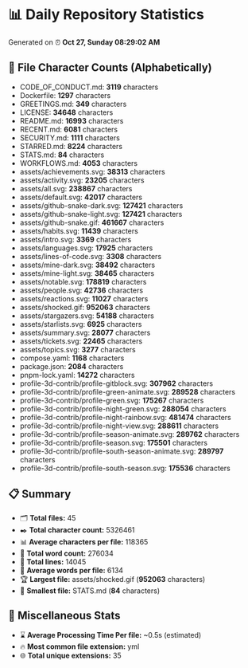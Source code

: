 # 📊 Daily Repository Statistics
Generated on ⏰ **Oct 27, Sunday 08:29:02 AM**

## 📂 File Character Counts (Alphabetically)
- CODE_OF_CONDUCT.md: **3119** characters
- Dockerfile: **1297** characters
- GREETINGS.md: **349** characters
- LICENSE: **34648** characters
- README.md: **16993** characters
- RECENT.md: **6081** characters
- SECURITY.md: **1111** characters
- STARRED.md: **8224** characters
- STATS.md: **84** characters
- WORKFLOWS.md: **4053** characters
- assets/achievements.svg: **38313** characters
- assets/activity.svg: **23205** characters
- assets/all.svg: **238867** characters
- assets/default.svg: **42017** characters
- assets/github-snake-dark.svg: **127421** characters
- assets/github-snake-light.svg: **127421** characters
- assets/github-snake.gif: **461667** characters
- assets/habits.svg: **11439** characters
- assets/intro.svg: **3369** characters
- assets/languages.svg: **17925** characters
- assets/lines-of-code.svg: **3308** characters
- assets/mine-dark.svg: **38492** characters
- assets/mine-light.svg: **38465** characters
- assets/notable.svg: **178819** characters
- assets/people.svg: **42736** characters
- assets/reactions.svg: **11027** characters
- assets/shocked.gif: **952063** characters
- assets/stargazers.svg: **54188** characters
- assets/starlists.svg: **6925** characters
- assets/summary.svg: **28077** characters
- assets/tickets.svg: **22465** characters
- assets/topics.svg: **3277** characters
- compose.yaml: **1168** characters
- package.json: **2084** characters
- pnpm-lock.yaml: **14272** characters
- profile-3d-contrib/profile-gitblock.svg: **307962** characters
- profile-3d-contrib/profile-green-animate.svg: **289528** characters
- profile-3d-contrib/profile-green.svg: **175267** characters
- profile-3d-contrib/profile-night-green.svg: **288054** characters
- profile-3d-contrib/profile-night-rainbow.svg: **481474** characters
- profile-3d-contrib/profile-night-view.svg: **288611** characters
- profile-3d-contrib/profile-season-animate.svg: **289762** characters
- profile-3d-contrib/profile-season.svg: **175501** characters
- profile-3d-contrib/profile-south-season-animate.svg: **289797** characters
- profile-3d-contrib/profile-south-season.svg: **175536** characters

## 📋 Summary
- 🗂️ **Total files:** 45
- ✒️ **Total character count:** 5326461
- 📊 **Average characters per file:** 118365
- 📝 **Total word count:** 276034
- 🧾 **Total lines:** 14045
- 📐 **Average words per file:** 6134
- 🏆 **Largest file:** assets/shocked.gif (**952063** characters)
- 🥉 **Smallest file:** STATS.md (**84** characters)

## 🌟 Miscellaneous Stats
- ⌛ **Average Processing Time Per file:** ~0.5s (estimated)
- 🔥 **Most common file extension:** yml
- 🌐 **Total unique extensions:** 35
